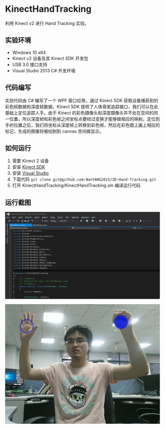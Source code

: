 KinectHandTracking
==================

利用 Kinect v2 进行 Hand Tracking 实验。

## 实验环境

- Windows 10 x64
- Kinect v2 设备及其 Kinect SDK 开发包
- USB 3.0 接口支持
- Visual Studio 2013 C# 开发环境

## 代码编写

实验代码由 C# 编写了一个 WPF 窗口应用，通过 Kinect SDK 获取设备捕获到的彩色帧数据和深度帧数据。Kinect SDK 提供了人体骨架追踪接口，我们可以在此基础上定位追踪人手。由于 Kinect 的彩色摄像头和深度摄像头并不处在空间的同一位置，所以深度帧和彩色帧之间坐标点要经过变换才能够做相应的映射。定位到手的位置之后，我们将坐标从深度帧上转换到彩色帧，然后在彩色图上画上相应的标记，生成的图像将被绘制到 canvas 空间做显示。

## 如何运行

1. 需要 Kinect 2 设备
2. 安装 [Kinect SDK](https://developer.microsoft.com/en-us/windows/kinect)
3. 安装 [Visual Studio](https://www.visualstudio.com/)
4. 下载代码 `git clone git@github.com:NanYANG2015/3D-Hand-Tracking.git`
5. 打开 KinectHandTracking/KinectHandTracking.sln 编译运行代码

## 运行截图

![](../img/vs-snapshot.png)

![](../img/project-snapshot.jpg)
